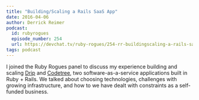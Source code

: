 ```yaml
---
title: "Building/Scaling a Rails SaaS App"
date: 2016-04-06
author: Derrick Reimer
podcast:
  id: rubyrogues
  episode_number: 254
  url: https://devchat.tv/ruby-rogues/254-rr-buildingscaling-a-rails-saas-app-with-derrick-reimer
tags: podcast
---
```


I joined the Ruby Rogues panel to discuss my experience building and scaling [Drip](https://www.drip.co) and [Codetree](https://codetree.com), two software-as-a-service applications built in Ruby + Rails. We talked about choosing technologies, challenges with growing infrastructure, and how to we have dealt with constraints as a self-funded business.
